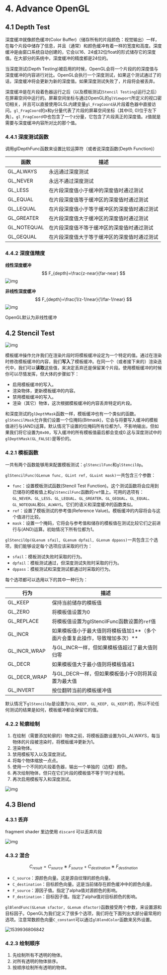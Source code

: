 # 4. Advance OpenGL

## 4.1 Depth Test

深度缓冲就像颜色缓冲(Color Buffer)（储存所有的片段颜色：视觉输出）一样，在每个片段中储存了信息，并且（通常）和颜色缓冲有着一样的宽度和高度。深度缓冲是由窗口系统自动创建的，它会以16、24或32位float的形式储存它的深度值。在大部分的系统中，深度缓冲的精度都是24位的。

当深度测试(Depth Testing)被启用的时候，OpenGL会将一个片段的的深度值与深度缓冲的内容进行对比。OpenGL会执行一个深度测试，如果这个测试通过了的话，深度缓冲将会更新为新的深度值。如果深度测试失败了，片段将会被丢弃。

深度缓冲是在片段着色器运行之后（以及模板测试(`Stencil Testing`)运行之后）在屏幕空间中运行的。屏幕空间坐标与通过OpenGL的`glViewport`所定义的视口密切相关，并且可以直接使用GLSL内建变量`gl_FragCoord`从片段着色器中直接访问。`gl_FragCoord`的x和y分量代表了片段的屏幕空间坐标（其中(0, 0)位于左下角）。`gl_FragCoord`中也包含了一个z分量，它包含了片段真正的深度值。z值就是需要与深度缓冲内容所对比的那个值。

### 4.4.1 深度测试函数

调用glDepthFunc函数来设置比较运算符（或者说深度函数(Depth Function)）

| 函数        | 描述                                         |
| ----------- | -------------------------------------------- |
| GL_ALWAYS   | 永远通过深度测试                             |
| GL_NEVER    | 永远不通过深度测试                           |
| GL_LESS     | 在片段深度值小于缓冲的深度值时通过测试       |
| GL_EQUAL    | 在片段深度值等于缓冲区的深度值时通过测试     |
| GL_LEQUAL   | 在片段深度值小于等于缓冲区的深度值时通过测试 |
| GL_GREATER  | 在片段深度值大于缓冲区的深度值时通过测试     |
| GL_NOTEQUAL | 在片段深度值不等于缓冲区的深度值时通过测试   |
| GL_GEQUAL   | 在片段深度值大于等于缓冲区的深度值时通过测试 |

### 4.4.2 深度值精度

**线性深度缓冲**
$$
F_{depth}=\frac{z-near}{far-near}
$$
![img](https://learnopengl-cn.github.io/img/04/01/depth_linear_graph.png)

**非线性深度缓冲**
$$
F_{depth}=\frac{1/z-1/near}{1/far-1/near}
$$
![img](https://learnopengl-cn.github.io/img/04/01/depth_non_linear_graph.png)

OpenGL默认为非线性缓冲

## 4.2 Stencil Test

![img](https://learnopengl-cn.github.io/img/04/02/stencil_buffer.png)

模板缓冲操作允许我们在渲染片段时将模板缓冲设定为一个特定的值。通过在渲染时修改模板缓冲的内容，我们**写入**了模板缓冲。在同一个（或者接下来的）渲染迭代中，我们可以**读取**这些值，来决定丢弃还是保留某个片段。使用模板缓冲的时候你可以尽情发挥，但大体的步骤如下：

- 启用模板缓冲的写入。
- 渲染物体，更新模板缓冲的内容。
- 禁用模板缓冲的写入。
- 渲染（其它）物体，这次根据模板缓冲的内容丢弃特定的片段。

和深度测试的`glDepthMask`函数一样，模板缓冲也有一个类似的函数。`glStencilMask`允许我们设置一个位掩码(Bitmask)，它会与将要写入缓冲的模板值进行与(AND)运算。默认情况下设置的位掩码所有位都为1，不影响输出，但如果我们将它设置为`0x00`，写入缓冲的所有模板值最后都会变成0.这与深度测试中的`glDepthMask(GL_FALSE)`是等价的。

### 4.2.1 模板函数

一共有两个函数能够用来配置模板测试：`glStencilFunc`和`glStencilOp`。

`glStencilFunc(GLenum func, GLint ref, GLuint mask)`一共包含三个参数：

- `func`：设置模板测试函数(Stencil Test Function)。这个测试函数将会应用到已储存的模板值上和`glStencilFunc`函数的`ref`值上。可用的选项有：`GL_NEVER`、`GL_LESS`、`GL_LEQUAL`、`GL_GREATER`、`GL_GEQUAL`、`GL_EQUAL`、`GL_NOTEQUAL`和`GL_ALWAYS`。它们的语义和深度缓冲的函数类似。
- `ref`：设置了模板测试的参考值(Reference Value)。模板缓冲的内容将会与这个值进行比较。
- `mask`：设置一个掩码，它将会与参考值和储存的模板值在测试比较它们之前进行与(AND)运算。初始情况下所有位都为1。

`glStencilOp(GLenum sfail, GLenum dpfail, GLenum dppass)`一共包含三个选项，我们能够设定每个选项应该采取的行为：

- `sfail`：模板测试失败时采取的行为。
- `dpfail`：模板测试通过，但深度测试失败时采取的行为。
- `dppass`：模板测试和深度测试都通过时采取的行为。

每个选项都可以选用以下的其中一种行为：

| 行为         | 描述                                                         |
| ------------ | ------------------------------------------------------------ |
| GL_KEEP      | 保持当前储存的模板值                                         |
| GL_ZERO      | 将模板值设置为0                                              |
| GL_REPLACE   | 将模板值设置为glStencilFunc函数设置的`ref`值                 |
| GL_INCR      | 如果模板值小于最大值则将模板值加1**（多个面片会重复此操作，导致增加多次）** |
| GL_INCR_WRAP | 与GL_INCR一样，但如果模板值超过了最大值则归零                |
| GL_DECR      | 如果模板值大于最小值则将模板值减1                            |
| GL_DECR_WRAP | 与GL_DECR一样，但如果模板值小于0则将其设置为最大值           |
| GL_INVERT    | 按位翻转当前的模板缓冲值                                     |

默认情况下`glStencilOp`是设置为`(GL_KEEP, GL_KEEP, GL_KEEP)`的，所以不论任何测试的结果是如何，模板缓冲都会保留它的值。



### 4.2.2 轮廓绘制

1. 在绘制（需要添加轮廓的）物体之前，将模板函数设置为GL_ALWAYS，每当物体的片段被渲染时，将模板缓冲更新为1。
2. 渲染物体。
3. 禁用模板写入以及深度测试。
4. 将每个物体缩放一点点。
5. 使用一个不同的片段着色器，输出一个单独的（边框）颜色。
6. 再次绘制物体，但只在它们片段的模板值不等于1时才绘制。
7. 再次启用模板写入和深度测试。

![img](https://learnopengl-cn.github.io/img/04/02/stencil_scene_outlined.png)

## 4.3 Blend

### 4.3.1 丢弃

fragment shader 里边使用 `discard` 可以丢弃片段

![img](https://learnopengl-cn.github.io/img/04/03/blending_discard.png)

### 4.3.2 混合

$$
C_{result}=C_{source}∗F_{source}+C_{destination}∗F_{destination}
$$

- `C_source`：源颜色向量。这是源自纹理的颜色向量。
- `C_destination`：目标颜色向量。这是当前储存在颜色缓冲中的颜色向量。
- `F_source`：源因子值。指定了alpha值对源颜色的影响。
- `F_destination`：目标因子值。指定了alpha值对目标颜色的影响。

`glBlendFunc(GLenum sfactor, GLenum dfactor)`函数接受两个参数，来设置源和目标因子。OpenGL为我们定义了很多个选项，我们将在下面列出大部分最常用的选项。注意常数颜色向量`C_constant`可以通过`glBlendColor`函数来另外设置。

![1539936806842](C:\UbpaDoc\CS\GithubRepository\LearnOpenGL\notes\assets\1539936806842.png)

### 4.2.3 绘制顺序

1. 先绘制所有不透明的物体。
2. 对所有透明的物体排序。
3. 按顺序绘制所有透明的物体。

